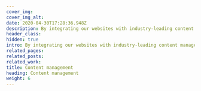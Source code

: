 ```yaml
---
cover_img: 
cover_img_alt:
date: 2020-04-30T17:28:36.948Z
description: By integrating our websites with industry-leading content management systems, we give our clients what they need to keep their website content up-to-date, without relying on our team.
header_class: 
hidden: true
intro: By integrating our websites with industry-leading content management systems, we give our clients what they need to keep their website content up-to-date, without relying on our team.
related_pages:
related_posts:
related_work:
title: Content management
heading: Content management
weight: 6
---
```

